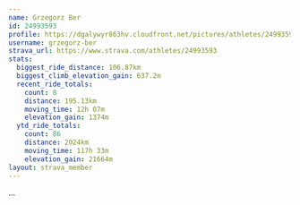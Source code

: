 ```yaml
---
name: Grzegorz Ber
id: 24993593
profile: https://dgalywyr863hv.cloudfront.net/pictures/athletes/24993593/7453165/11/large.jpg
username: grzegorz-ber
strava_url: https://www.strava.com/athletes/24993593
stats:
  biggest_ride_distance: 106.87km
  biggest_climb_elevation_gain: 637.2m
  recent_ride_totals:
    count: 8
    distance: 195.13km
    moving_time: 12h 07m
    elevation_gain: 1374m
  ytd_ride_totals:
    count: 86
    distance: 2024km
    moving_time: 117h 33m
    elevation_gain: 21664m
layout: strava_member
--- 
```

...

